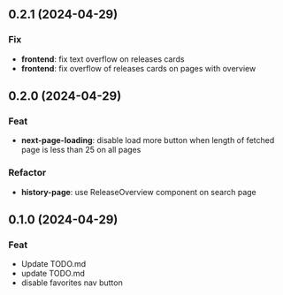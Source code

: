 ## 0.2.1 (2024-04-29)

### Fix

- **frontend**: fix text overflow on releases cards
- **frontend**: fix overflow of releases cards on pages with overview

## 0.2.0 (2024-04-29)

### Feat

- **next-page-loading**: disable load more button when length of fetched page is less than 25 on all pages

### Refactor

- **history-page**: use ReleaseOverview component on search page

## 0.1.0 (2024-04-29)

### Feat

- Update TODO.md
- update TODO.md
- disable favorites nav button

